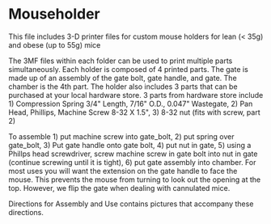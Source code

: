 # Mouseholder
This file includes 3-D printer files for custom mouse holders for lean (< 35g) and obese (up to 55g) mice 

The 3MF files within each folder can be used to print multiple parts simultaneously.  Each holder is composed of 4 printed parts.  The gate is made up of an assembly of the gate bolt, gate handle, and gate.  The chamber is the 4th part.  The holder also includes 3 parts that can be purchased at your local hardware store.  3 parts from hardware store include 1)  Compression Spring 3/4" Length, 7/16" O.D., 0.047" Wastegate, 2) Pan Head, Phillips, Machine Screw 8-32 X 1.5", 3) 8-32 nut (fits with screw, part 2)

To assemble 1) put machine screw into gate_bolt, 2) put spring over gate_bolt, 3) Put gate handle onto gate bolt, 4) put nut in gate, 5) using a Phillps head screwdriver, screw machine screw in gate bolt into nut in gate (continue screwing until it is tight), 6) put gate assembly into chamber.  For most uses you will want the extension on the gate handle to face the mouse.  This prevents the mouse from turning to look out the opening at the top.  However, we flip the gate when dealing with cannulated mice.  

Directions for Assembly and Use contains pictures that accompany these directions.   
